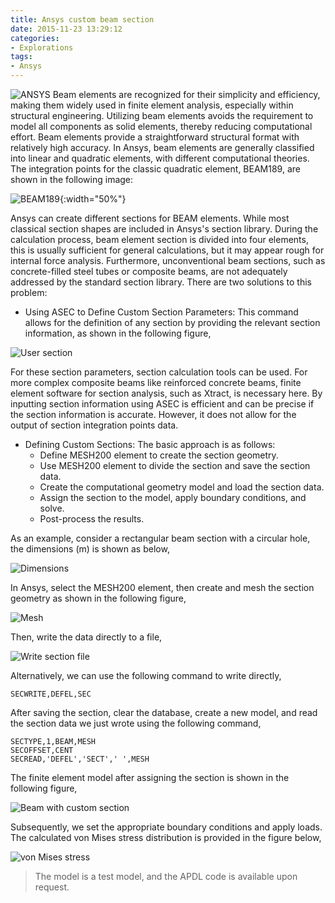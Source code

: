 ```yaml
---
title: Ansys custom beam section
date: 2015-11-23 13:29:12
categories:
- Explorations
tags:
- Ansys
---
```


![ANSYS](/uploads/images/0000/ANSYS.jpg)
Beam elements are recognized for their simplicity and efficiency, making them widely used in finite element analysis, especially within structural engineering. Utilizing beam elements avoids the requirement to model all components as solid elements, thereby reducing computational effort. Beam elements provide a straightforward structural format with relatively high accuracy. In Ansys, beam elements are generally classified into linear and quadratic elements, with different computational theories. The integration points for the classic quadratic element, BEAM189, are shown in the following image:

<!-- more -->
![BEAM189](/uploads/images/2015/AnsysCustomBeamSection0.png){:width="50%"}

Ansys can create different sections for BEAM elements. While most classical section shapes are included in Ansys's section library. During the calculation process, beam element section is divided into four elements, this is usually sufficient for general calculations, but it may appear rough for internal force analysis. Furthermore, unconventional beam sections, such as concrete-filled steel tubes or composite beams, are not adequately addressed by the standard section library. There are two solutions to this problem:

* Using ASEC to Define Custom Section Parameters: This command allows for the definition of any section by providing the relevant section information, as shown in the following figure,

![User section](/uploads/images/2015/AnsysCustomBeamSection2.png)

For these section parameters, section calculation tools can be used. For more complex composite beams like reinforced concrete beams, finite element software for section analysis, such as Xtract, is necessary here. By inputting section information using ASEC is efficient and can be precise if the section information is accurate. However, it does not allow for the output of section integration points data.

* Defining Custom Sections: The basic approach is as follows:
    * Define MESH200 element to create the section geometry.
    * Use MESH200 element to divide the section and save the section data.
    * Create the computational geometry model and load the section data.
    * Assign the section to the model, apply boundary conditions, and solve.
    * Post-process the results.

As an example, consider a rectangular beam section with a circular hole, the dimensions (m) is shown as below,

![Dimensions](/uploads/images/2015/AnsysCustomBeamSection3.svg)

In Ansys, select the MESH200 element, then create and mesh the section geometry as shown in the following figure,

![Mesh](/uploads/images/2015/AnsysCustomBeamSection4.png)

Then, write the data directly to a file,

![Write section file](/uploads/images/2015/AnsysCustomBeamSection5.png)

Alternatively, we can use the following command to write directly,

```
SECWRITE,DEFEL,SEC
```

After saving the section, clear the database, create a new model, and read the section data we just wrote using the following command,

```
SECTYPE,1,BEAM,MESH
SECOFFSET,CENT			
SECREAD,'DEFEL','SECT',' ',MESH
```

The finite element model after assigning the section is shown in the following figure,

![Beam with custom section](/uploads/images/2015/AnsysCustomBeamSection6.png)

Subsequently, we set the appropriate boundary conditions and apply loads. The calculated von Mises stress distribution is provided in the figure below,

![von Mises stress](/uploads/images/2015/AnsysCustomBeamSection7.png)

> The model is a test model, and the APDL code is available upon request.

